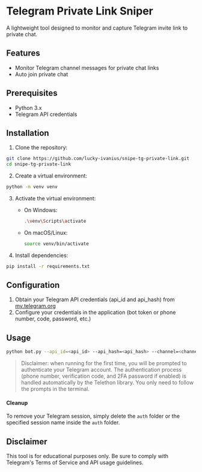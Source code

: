 # Telegram Private Link Sniper

A lightweight tool designed to monitor and capture Telegram invite link to private chat.

## Features

- Monitor Telegram channel messages for private chat links
- Auto join private chat

## Prerequisites

- Python 3.x
- Telegram API credentials

## Installation

1. Clone the repository:

```bash
git clone https://github.com/lucky-ivanius/snipe-tg-private-link.git
cd snipe-tg-private-link
```

2. Create a virtual environment:

```bash
python -m venv venv
```

3. Activate the virtual environment:

   - On Windows:
     ```bash
     .\venv\Scripts\activate
     ```
   - On macOS/Linux:
     ```bash
     source venv/bin/activate
     ```

4. Install dependencies:

```bash
pip install -r requirements.txt
```

## Configuration

1. Obtain your Telegram API credentials (api_id and api_hash) from [my.telegram.org](https://my.telegram.org)
2. Configure your credentials in the application (bot token or phone number, code, password, etc.)

## Usage

```bash
python bot.py --api_id=<api_id> --api_hash=<api_hash> --channel=<channel> [--session=<session>]
```

> Disclaimer: when running for the first time, you will be prompted to authenticate your Telegram account. The authentication process (phone number, verification code, and 2FA password if enabled) is handled automatically by the Telethon library. You only need to follow the prompts in the terminal.

#### Cleanup

To remove your Telegram session, simply delete the `auth` folder or the specified session name inside the `auth` folder.

## Disclaimer

This tool is for educational purposes only. Be sure to comply with Telegram's Terms of Service and API usage guidelines.
